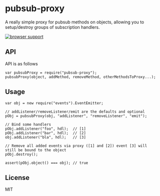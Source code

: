 # pubsub-proxy
A really simple proxy for pubsub methods on objects, allowing you to setup/destroy groups of subscription handlers.

[![browser support](https://ci.testling.com/orangemug/pubsub-proxy.png)](https://ci.testling.com/orangemug/pubsub-proxy)

## API
API is as follows

    var pubsubProxy = require("pubsub-proxy");
    pubsubProxy(object, addMethod, removeMethod, otherMethodsToProxy...);

## Usage

    var obj = new require("events").EventEmitter;

    // addListener/removeListener/emit are the defaults and optional
    pObj = pubsubProxy(obj, "addListener", "removeListener", "emit");

    // Bind some handlers
    pObj.addListener("foo", hdl);  // [1]
    pObj.addListener("bar", hdl);  // [2]
    obj.addListener("bla", hdl);   // [3]

    // Remove all added events via proxy ([1] and [2]) event [3] will still be bound to the object
    pObj.destroy();

    assert(pObj.object() === obj); // true

## License
MIT
